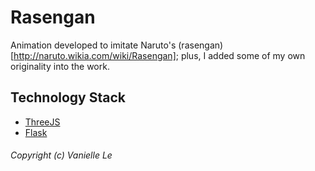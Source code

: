# Rasengan
Animation developed to imitate Naruto's (rasengan)[http://naruto.wikia.com/wiki/Rasengan]; plus, I added some of my own originality into the work.

## Technology Stack
- [ThreeJS](https://threejs.org/)
- [Flask](http://flask.pocoo.org/)

###### Copyright (c) Vanielle Le
